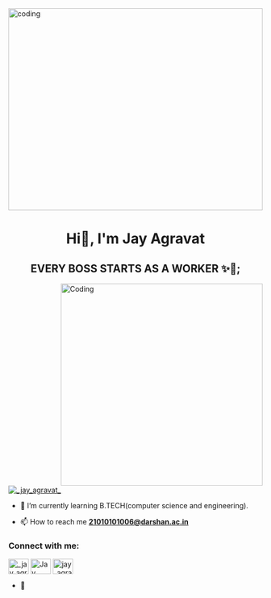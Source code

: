 <img alt="coding" width="100%" height="400" alt="coding" src="https://media.tenor.com/2uyENRmiUt0AAAAC/coding.gif" />

 <h1 align="center">Hi👋, I'm  Jay Agravat</h1>

 <h2 align="center">EVERY BOSS STARTS AS A WORKER ✨🎯;</h2>
 <img align="right" alt="Coding" width="400" src="https://media.tenor.com/_DOBjnGspYAAAAAM/code-coding.gif" />

<p align="left"> <a href="https://twitter.com/_jay_agravat_" target="blank"><img src="https://img.shields.io/twitter/follow/_jay_agravat_?logo=twitter&style=for-the-badge" alt="_jay_agravat_" /></a> </p>


- 🌱 I’m currently learning B.TECH(computer science and engineering).

- 📫 How to reach me **21010101006@darshan.ac.in**

<h3 align="left">Connect with me:</h3>
<p align="left">
<a href="https://twitter.com/_Jay_Agravat_" target="blank"><img align="center" src="https://raw.githubusercontent.com/rahuldkjain/github-profile-readme-generator/master/src/images/icons/Social/twitter.svg" alt="_jay_agravat_" height="30" width="40" /></a>
<a href="[https://linkedin.com/in/Jay Agravat](https://www.linkedin.com/in/jay-agravat-43327323a/)" target="blank"><img align="center" src="https://raw.githubusercontent.com/rahuldkjain/github-profile-readme-generator/master/src/images/icons/Social/linked-in-alt.svg" alt="Jay Agravat" height="30" width="40" /></a>
<a href="https://instagram.com/jay_agravat_07" target="blank"><img align="center" src="https://raw.githubusercontent.com/rahuldkjain/github-profile-readme-generator/master/src/images/icons/Social/instagram.svg" alt="jay_agravat_07" height="30" width="40" /></a>
</p>

- 🤝

